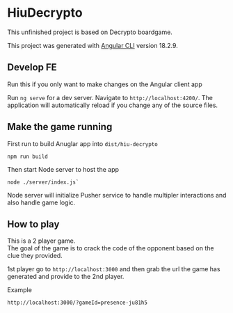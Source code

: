 # HiuDecrypto

This unfinished project is based on Decrypto boardgame.

This project was generated with [Angular CLI](https://github.com/angular/angular-cli) version 18.2.9.

## Develop FE
Run this if you only want to make changes on the Angular client app 

Run `ng serve` for a dev server. Navigate to `http://localhost:4200/`. The application will automatically reload if you change any of the source files.

## Make the game running
First run to build Anuglar app into `dist/hiu-decrypto`
```
npm run build
```

Then start Node server to host the app 
```
node ./server/index.js`
```
Node server will initialize Pusher service to handle multipler interactions and also handle game logic.

## How to play
This is a 2 player game.  
The goal of the game is to crack the code of the opponent based on the clue they provided.


1st player go to `http://localhost:3000` and then grab the url the game has generated and provide to the 2nd player. 

Example
```
http://localhost:3000/?gameId=presence-ju81h5
```

